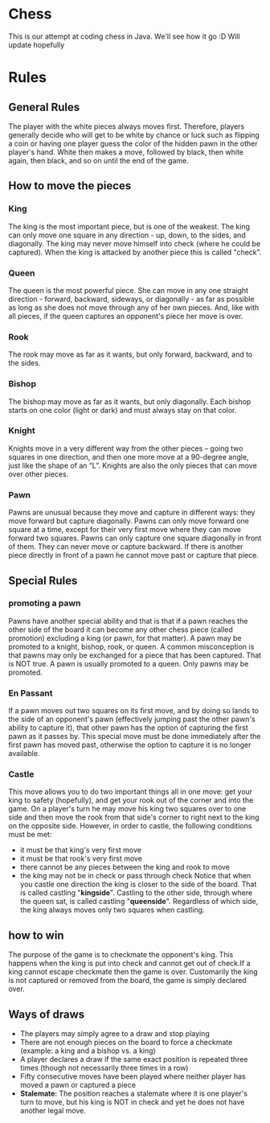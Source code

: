 # Chess
This is our attempt at coding chess in Java. We'll see how it go :D Will update hopefully 

# Rules 
## General Rules
The player with the white pieces always moves first. Therefore, players generally decide who will get to be white by chance or luck such as flipping a coin or having one player guess the color of the hidden pawn in the other player's hand. White then makes a move, followed by black, then white again, then black, and so on until the end of the game.
## How to move the pieces
 ### King
 The king is the most important piece, but is one of the weakest. The king can only move one square in any direction - up, down, to the sides, and diagonally.
 The king may never move himself into check (where he could be captured). When the king is attacked by another piece this is called "check".
 ### Queen
 The queen is the most powerful piece. She can move in any one straight direction - forward, backward, sideways, or diagonally - as far as possible as long as she does not move through any of her own pieces.
 And, like with all pieces, if the queen captures an opponent's piece her move is over. 
 ### Rook 
 The rook may move as far as it wants, but only forward, backward, and to the sides.
 ### Bishop
 The bishop may move as far as it wants, but only diagonally. Each bishop starts on one color (light or dark) and must always stay on that color.
 ### Knight
 Knights move in a very different way from the other pieces – going two squares in one direction, and then one more move at a 90-degree angle, just like the shape of an “L”.
 Knights are also the only pieces that can move over other pieces.
 ### Pawn
 Pawns are unusual because they move and capture in different ways: they move forward but capture diagonally. Pawns can only move forward one square at a time, except for their very first move where they can move forward two squares.
 Pawns can only capture one square diagonally in front of them. They can never move or capture backward. If there is another piece directly in front of a pawn he cannot move past or capture that piece.
## Special Rules
 ### promoting a pawn
 Pawns have another special ability and that is that if a pawn reaches the other side of the board it can become any other chess piece (called promotion) excluding a king (or pawn, for that matter).
 A pawn may be promoted to a knight, bishop, rook, or queen. A common misconception is that pawns may only be exchanged for a piece that has been captured. That is NOT true. A pawn is usually promoted to a queen. Only pawns may be promoted.
 ### En Passant
 If a pawn moves out two squares on its first move, and by doing so lands to the side of an opponent's pawn (effectively jumping past the other pawn's ability to capture it), that other pawn has the option of capturing the first pawn as it passes by.
 This special move must be done immediately after the first pawn has moved past, otherwise the option to capture it is no longer available. 
 ### Castle  
 This move allows you to do two important things all in one move: get your king to safety (hopefully), and get your rook out of the corner and into the game. On a player's turn he may move his king two squares over to one side and then move the rook from that side's corner to right next to the king on the opposite side.
 However, in order to castle, the following conditions must be met:
 * it must be that king's very first move
 * it must be that rook's very first move
 * there cannot be any pieces between the king and rook to move
 * the king may not be in check or pass through check
 Notice that when you castle one direction the king is closer to the side of the board. That is called castling "**kingside**". Castling to the other side, through where the queen sat, is called castling "**queenside**". Regardless of which side, the king always moves only two squares when castling.
## how to win
The purpose of the game is to checkmate the opponent's king. This happens when the king is put into check and cannot get out of check.If a king cannot escape checkmate then the game is over. Customarily the king is not captured or removed from the board, the game is simply declared over.
## Ways of draws
* The players may simply agree to a draw and stop playing
* There are not enough pieces on the board to force a checkmate (example: a king and a bishop vs. a king)
* A player declares a draw if the same exact position is repeated three times (though not necessarily three times in a row)
* Fifty consecutive moves have been played where neither player has moved a pawn or captured a piece
* **Stalemate**: The position reaches a stalemate where it is one player's turn to move, but his king is NOT in check and yet he does not have another legal move. 
